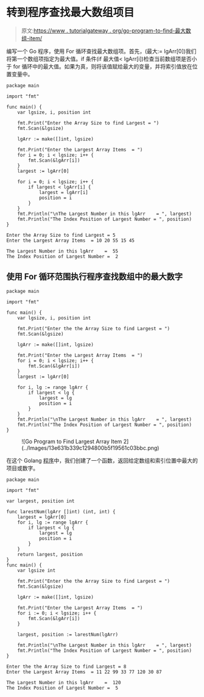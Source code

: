 # 转到程序查找最大数组项目

> 原文:[https://www . tutorialgateway . org/go-program-to-find-最大数组-item/](https://www.tutorialgateway.org/go-program-to-find-largest-array-item/)

编写一个 Go 程序，使用 For 循环查找最大数组项。首先，(最大:= lgArr[0])我们将第一个数组项指定为最大值。if 条件(if 最大值< lgArr[i])检查当前数组项是否小于 for 循环中的最大值。如果为真，则将该值赋给最大的变量，并将索引值放在位置变量中。

```
package main

import "fmt"

func main() {
    var lgsize, i, position int

    fmt.Print("Enter the Array Size to find Largest = ")
    fmt.Scan(&lgsize)

    lgArr := make([]int, lgsize)

    fmt.Print("Enter the Largest Array Items  = ")
    for i = 0; i < lgsize; i++ {
        fmt.Scan(&lgArr[i])
    }
    largest := lgArr[0]

    for i = 0; i < lgsize; i++ {
        if largest < lgArr[i] {
            largest = lgArr[i]
            position = i
        }
    }
    fmt.Println("\nThe Largest Number in this lgArr    = ", largest)
    fmt.Println("The Index Position of Largest Number = ", position)
}
```

```
Enter the Array Size to find Largest = 5
Enter the Largest Array Items  = 10 20 55 15 45

The Largest Number in this lgArr    =  55
The Index Position of Largest Number =  2
```

## 使用 For 循环范围执行程序查找数组中的最大数字

```
package main

import "fmt"

func main() {
    var lgsize, i, position int

    fmt.Print("Enter the the Array Size to find Largest = ")
    fmt.Scan(&lgsize)

    lgArr := make([]int, lgsize)

    fmt.Print("Enter the Largest Array Items  = ")
    for i = 0; i < lgsize; i++ {
        fmt.Scan(&lgArr[i])
    }
    largest := lgArr[0]

    for i, lg := range lgArr {
        if largest < lg {
            largest = lg
            position = i
        }
    }
    fmt.Println("\nThe Largest Number in this lgArr    = ", largest)
    fmt.Println("The Index Position of Largest Number = ", position)
}
```

<figure class="wp-block-image size-large">![Go Program to Find Largest Array Item 2](../Images/13e631b339c1294800b5f19561c03bbc.png)</figure>

在这个 Golang [程序](https://www.tutorialgateway.org/go-programs/)中，我们创建了一个函数，返回给定数组和索引位置中最大的项目或数字。

```
package main

import "fmt"

var largest, position int

func larestNum(lgArr []int) (int, int) {
    largest = lgArr[0]
    for i, lg := range lgArr {
        if largest < lg {
            largest = lg
            position = i
        }
    }
    return largest, position
}
func main() {
    var lgsize int

    fmt.Print("Enter the the Array Size to find Largest = ")
    fmt.Scan(&lgsize)

    lgArr := make([]int, lgsize)

    fmt.Print("Enter the Largest Array Items  = ")
    for i := 0; i < lgsize; i++ {
        fmt.Scan(&lgArr[i])
    }

    largest, position := larestNum(lgArr)

    fmt.Println("\nThe Largest Number in this lgArr    = ", largest)
    fmt.Println("The Index Position of Largest Number = ", position)
}
```

```
Enter the the Array Size to find Largest = 8
Enter the Largest Array Items  = 11 22 99 33 77 120 30 87

The Largest Number in this lgArr    =  120
The Index Position of Largest Number =  5
```